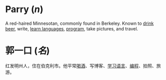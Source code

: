 
# Parry (_n_)
A red-haired Minnesotan, commonly found in Berkeley. Known to [drink beer](http://record.beer), write, [learn languages](http://leflan.eu/r/learns/languages), [program](http://www.github.com/parryc), take pictures, and travel.

# 郭一口 (_名_)
红发明州人，住在伯克利市。他平常[喝酒](http://record.beer)、写博客、[学习语言](http://leflan.eu/r/learns/languages)、[编程](http://www.github.com/parryc)、拍照、旅游。